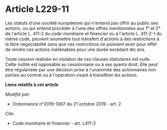 # Article L229-11

Les statuts d'une société européenne qui n'entend pas offrir au public ses actions, ou qui entend procéder à l'une des offres
mentionnées aux 1° et 2° de l'article L. 411-2 du code monétaire et financier ou à l'article L. 411-2-1 du même code, peuvent
soumettre tout transfert d'actions à des restrictions à la libre négociabilité sans que ces restrictions ne puissent avoir
pour effet de rendre ces actions inaliénables pour une durée excédant dix ans. 

Toute cession réalisée en violation de ces clauses statutaires est nulle. Cette nullité est opposable au cessionnaire ou à
ses ayants droit. Elle peut être régularisée par une décision prise à l'unanimité des actionnaires non parties au contrat ou
à l'opération visant à transférer les actions.

**Liens relatifs à cet article**

_Modifié par_:

  - Ordonnance n°2019-1067 du 21 octobre 2019 - art. 2

_Cite_:

  - Code monétaire et financier - art. L411-2
